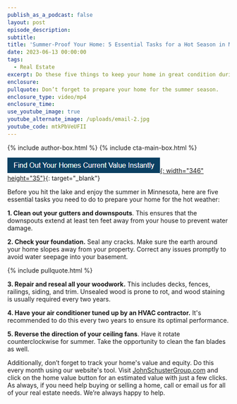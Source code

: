 ```yaml
---
publish_as_a_podcast: false
layout: post
episode_description:
subtitle:
title: 'Summer-Proof Your Home: 5 Essential Tasks for a Hot Season in Minnesota!'
date: 2023-06-13 00:00:00
tags:
  - Real Estate
excerpt: Do these five things to keep your home in great condition during summer.
enclosure:
pullquote: Don’t forget to prepare your home for the summer season.
enclosure_type: video/mp4
enclosure_time:
use_youtube_image: true
youtube_alternate_image: /uploads/email-2.jpg
youtube_code: mtkPbVeUFII
---
```


{% include author-box.html %}
{% include cta-main-box.html %}

[![](/uploads/capture-1.PNG){: width="346" height="35"}](https://johnschustergroup.hifello.com/lp/0e8edd4e-bf94-4c4c-b34d-d94485d77369){: target="_blank"}

Before you hit the lake and enjoy the summer in Minnesota, here are five essential tasks you need to do to prepare your home for the hot weather:

**1\. Clean out your gutters and downspouts**. This ensures that the downspouts extend at least ten feet away from your house to prevent water damage.

**2\. Check your foundation.** Seal any cracks. Make sure the earth around your home slopes away from your property. Correct any issues promptly to avoid water seepage into your basement.

{% include pullquote.html %}

**3\. Repair and reseal all your woodwork.** This includes decks, fences, railings, siding, and trim. Unsealed wood is prone to rot, and wood staining is usually required every two years.

**4\. Have your air conditioner tuned up by an HVAC contractor.** It's recommended to do this every two years to ensure its optimal performance.

**5\. Reverse the direction of your ceiling fans**. Have it rotate counterclockwise for summer. Take the opportunity to clean the fan blades as well.

Additionally, don’t forget to track your home's value and equity. Do this every month using our website's tool. Visit [JohnSchusterGroup.com](https://johnschustergroup.com/) and click on the home value button for an estimated value with just a few clicks. As always, if you need help buying or selling a home, call or email us for all of your real estate needs. We’re always happy to help.